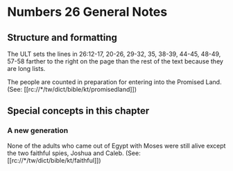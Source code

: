 # Numbers 26 General Notes
## Structure and formatting

The ULT sets the lines in 26:12-17, 20-26, 29-32, 35, 38-39, 44-45, 48-49, 57-58 farther to the right on the page than the rest of the text because they are long lists.

The people are counted in preparation for entering into the Promised Land. (See: [[rc://*/tw/dict/bible/kt/promisedland]])

## Special concepts in this chapter

### A new generation

None of the adults who came out of Egypt with Moses were still alive except the two faithful spies, Joshua and Caleb. (See: [[rc://*/tw/dict/bible/kt/faithful]])